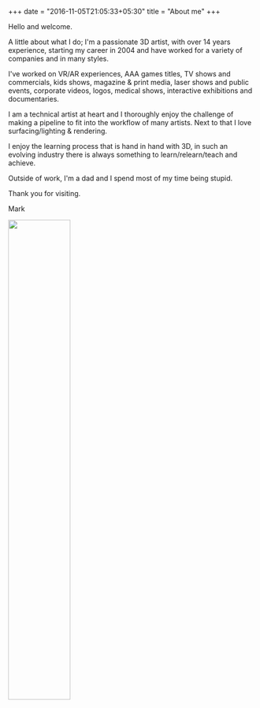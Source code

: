 +++
date = "2016-11-05T21:05:33+05:30"
title = "About me"
+++

Hello and welcome.

A little about what I do; I'm a passionate 3D artist,  with over 14 years experience, starting my career in 2004 and have worked for a variety of companies and in many styles.

I've worked on VR/AR experiences, AAA games titles, TV shows and commercials, kids shows, magazine & print media, laser shows and public events, corporate videos, logos, medical shows, interactive exhibitions and documentaries.

I am a technical artist at heart and I thoroughly enjoy the challenge of making a pipeline to fit into the workflow of many artists. Next to that I love surfacing/lighting & rendering.

I enjoy the learning process that is hand in hand with 3D, in such an evolving industry there is always something to learn/relearn/teach and achieve.  

Outside of work, I'm a dad and I spend most of my time being stupid.  

Thank you for visiting.  

Mark

<img class="special-img-class" style="width:50%" src="/img/me.jpg"/>